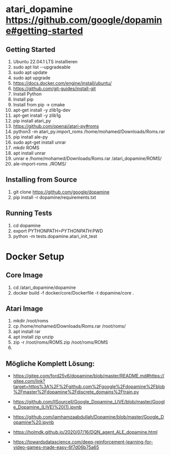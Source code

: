 # atari_dopamine https://github.com/google/dopamine#getting-started

## Getting Started
1. Ubuntu 22.04.1 LTS installieren
2. sudo apt list --upgradeable
3. sudo apt update
4. sudo apt upgrade
5. https://docs.docker.com/engine/install/ubuntu/
6. https://github.com/git-guides/install-git
7. Install Python
8. Install pip
9. Install from pip -> cmake
10. apt-get install -y zlib1g-dev
11. apt-get install -y zlib1g
12. pip install atari_py
13. https://github.com/openai/atari-py#roms
14. python3 -m atari_py.import_roms /home/mohamed/Downloads/Roms.rar
15. pip install ale-py
16. sudo apt-get install unrar
17. mkdir ROMS
18. apt install unrar
19. unrar e /home/mohamed/Downloads/Roms.rar /atari_dopamine/ROMS/
20. ale-import-roms ./ROMS/


## Installing from Source
1. git clone https://github.com/google/dopamine
2. pip install -r dopamine/requirements.txt

## Running Tests
1. cd dopamine
2. export PYTHONPATH=$PYTHONPATH:$PWD
3. python -m tests.dopamine.atari_init_test

# Docker Setup
## Core Image
1. cd /atari_dopamine/dopamine
2. docker build -f docker/core/Dockerfile -t dopamine/core .


## Atari Image
1. mkdir /root/roms
2. cp /home/mohamed/Downloads/Roms.rar /root/roms/
3. apt install rar
4. apt install zip unzip
5. zip -r /root/roms/ROMS.zip /root/roms/ROMS
6. 

## Mögliche Komplett Lösung:
- https://gitee.com/ford25v6/dopamine/blob/master/README.md#https://gitee.com/link?target=https%3A%2F%2Fgithub.com%2Fgoogle%2Fdopamine%2Fblob%2Fmaster%2Fdopamine%2Fdiscrete_domains%2Ftrain.py

- https://github.com/llSourcell/Google_Dopamine_LIVE/blob/master/Google_Dopamine_(LIVE)%20(1).ipynb

- https://github.com/iamhamzaabdullah/Dopamine/blob/master/Google_Dopamine%20.ipynb

- https://holmdk.github.io/2020/07/16/DQN_agent_ALE_dopamine.html

- https://towardsdatascience.com/deep-reinforcement-learning-for-video-games-made-easy-6f7d06b75a65























 
